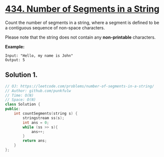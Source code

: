 # [434. Number of Segments in a String](https://leetcode.com/problems/number-of-segments-in-a-string/)

Count the number of segments in a string, where a segment is defined to be a contiguous sequence of non-space characters.

Please note that the string does not contain any **non-printable** characters.

**Example:**

```
Input: "Hello, my name is John"
Output: 5
```


## Solution 1.

```cpp
// OJ: https://leetcode.com/problems/number-of-segments-in-a-string/
// Author: github.com/punkfulw
// Time: O(N)
// Space: O(N) 
class Solution {
public:
    int countSegments(string s) {
        stringstream ss(s);
        int ans = 0;
        while (ss >> s){
            ans++;
        }
        return ans;
    }
};
```
